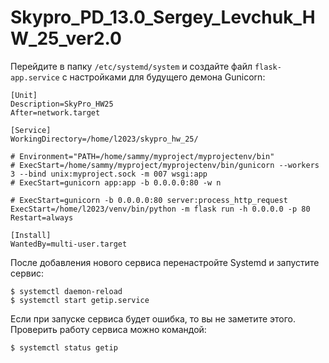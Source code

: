 # Skypro_PD_13.0_Sergey_Levchuk_HW_25_ver2.0

Перейдите в папку `/etc/systemd/system` и создайте файл `flask-app.service` с настройками для будущего демона Gunicorn:

```shell
[Unit]
Description=SkyPro_HW25
After=network.target

[Service]
WorkingDirectory=/home/l2023/skypro_hw_25/

# Environment="PATH=/home/sammy/myproject/myprojectenv/bin"
# ExecStart=/home/sammy/myproject/myprojectenv/bin/gunicorn --workers 3 --bind unix:myproject.sock -m 007 wsgi:app
# ExecStart=gunicorn app:app -b 0.0.0.0:80 -w n

# ExecStart=gunicorn -b 0.0.0.0:80 server:process_http_request
ExecStart=/home/l2023/venv/bin/python -m flask run -h 0.0.0.0 -p 80
Restart=always

[Install]
WantedBy=multi-user.target
```
После добавления нового сервиса перенастройте Systemd и запустите сервис:

```shell
$ systemctl daemon-reload
$ systemctl start getip.service
```
Если при запуске сервиса будет ошибка, то вы не заметите этого. Проверить работу сервиса можно командой:
```shell
$ systemctl status getip
```

